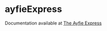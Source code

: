 # ayfieExpress
Documentation available at [The Ayfie Express](https://ayfie-dev.atlassian.net/wiki/spaces/VPKB/pages/2682093574/The+ayfie+Express) 
